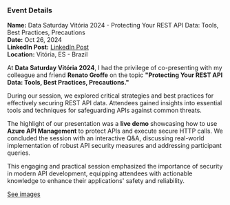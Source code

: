 ### Event Details

**Name:** Data Saturday Vitória 2024 - Protecting Your REST API Data: Tools, Best Practices, Precautions  
**Date:** Oct 26, 2024  
**LinkedIn Post:** [LinkedIn Post](https://www.linkedin.com/posts/tallesvaliatti_no-dia-26-de-outubro-vou-estar-palestrando-activity-7246870584570068992-5eWI?utm_source=share&utm_medium=member_desktop)  
**Location:** Vitória, ES - Brazil

At **Data Saturday Vitória 2024**, I had the privilege of co-presenting with my colleague and friend **Renato Groffe** on the topic **"Protecting Your REST API Data: Tools, Best Practices, Precautions."**

During our session, we explored critical strategies and best practices for effectively securing REST API data. Attendees gained insights into essential tools and techniques for safeguarding APIs against common threats.

The highlight of our presentation was a **live demo** showcasing how to use **Azure API Management** to protect APIs and execute secure HTTP calls. We concluded the session with an interactive Q&A, discussing real-world implementation of robust API security measures and addressing participant queries.

This engaging and practical session emphasized the importance of security in modern API development, equipping attendees with actionable knowledge to enhance their applications' safety and reliability.

[See images](https://github.com/TallesValiatti/Community-Contributions-15-08-2024-16-12-2024/tree/main/Events/DataSaturday2024_Vix_Security/Images)  
